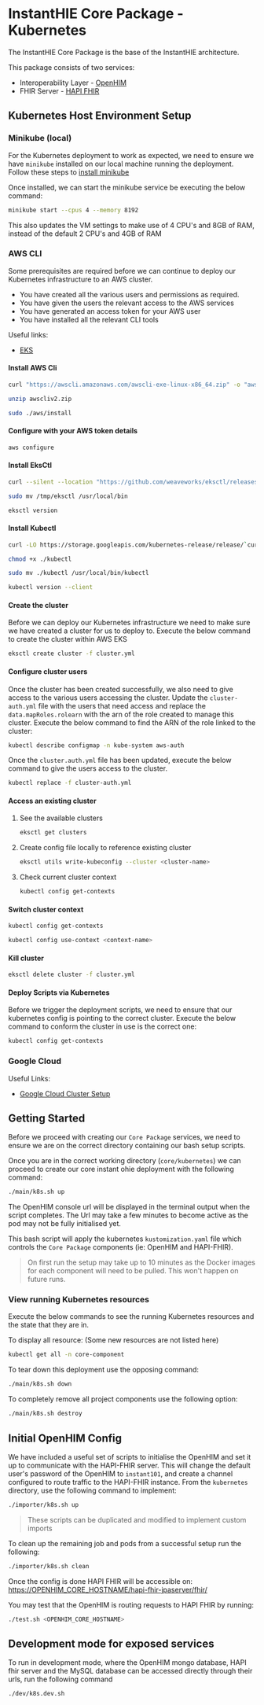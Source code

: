 # InstantHIE Core Package - Kubernetes

The InstantHIE Core Package is the base of the InstantHIE architecture.

This package consists of two services:

- Interoperability Layer - [OpenHIM](http://openhim.org/)
- FHIR Server - [HAPI FHIR](https://hapifhir.io/)

## Kubernetes Host Environment Setup

### Minikube (local)

For the Kubernetes deployment to work as expected, we need to ensure we have `minikube` installed on our local machine running the deployment. Follow these steps to [install minikube](https://kubernetes.io/docs/tasks/tools/install-minikube/)

Once installed, we can start the minikube service be executing the below command:

```sh
minikube start --cpus 4 --memory 8192
```

This also updates the VM settings to make use of 4 CPU's and 8GB of RAM, instead of the default 2 CPU's and 4GB of RAM

### AWS CLI

Some prerequisites are required before we can continue to deploy our Kubernetes infrastructure to an AWS cluster.

- You have created all the various users and permissions as required.
- You have given the users the relevant access to the AWS services
- You have generated an access token for your AWS user
- You have installed all the relevant CLI tools

Useful links:

- [EKS](https://docs.aws.amazon.com/eks/latest/userguide/getting-started-console.html)

#### Install AWS Cli

```sh
curl "https://awscli.amazonaws.com/awscli-exe-linux-x86_64.zip" -o "awscliv2.zip"

unzip awscliv2.zip

sudo ./aws/install
```

#### Configure with your AWS token details

```sh
aws configure
```

#### Install EksCtl

```sh
curl --silent --location "https://github.com/weaveworks/eksctl/releases/download/latest_release/eksctl_$(uname -s)_amd64.tar.gz" | tar xz -C /tmp

sudo mv /tmp/eksctl /usr/local/bin

eksctl version
```

#### Install Kubectl

```sh
curl -LO https://storage.googleapis.com/kubernetes-release/release/`curl -s https://storage.googleapis.com/kubernetes-release/release/stable.txt` /bin/linux/amd64/kubectl

chmod +x ./kubectl

sudo mv ./kubectl /usr/local/bin/kubectl

kubectl version --client
```

#### Create the cluster

Before we can deploy our Kubernetes infrastructure we need to make sure we have created a cluster for us to deploy to. Execute the below command to create the cluster within AWS EKS

```sh
eksctl create cluster -f cluster.yml
```

#### Configure cluster users

Once the cluster has been created successfully, we also need to give access to the various users accessing the cluster. Update the `cluster-auth.yml` file with the users that need access and replace the `data.mapRoles.rolearn` with the arn of the role created to manage this cluster. Execute the below command to find the ARN of the role linked to the cluster:

```sh
kubectl describe configmap -n kube-system aws-auth
```

Once the `cluster.auth.yml` file has been updated, execute the below command to give the users access to the cluster.

```sh
kubectl replace -f cluster-auth.yml
```

#### Access an existing cluster

1. See the available clusters

   ```sh
   eksctl get clusters
   ```

1. Create config file locally to reference existing cluster

   ```sh
   eksctl utils write-kubeconfig --cluster <cluster-name>
   ```

1. Check current cluster context

   ```sh
   kubectl config get-contexts
   ```

#### Switch cluster context

```sh
kubectl config get-contexts

kubectl config use-context <context-name>
```

#### Kill cluster

```sh
eksctl delete cluster -f cluster.yml
```

#### Deploy Scripts via Kubernetes

Before we trigger the deployment scripts, we need to ensure that our kubernetes config is pointing to the correct cluster. Execute the below command to conform the cluster in use is the correct one:

```sh
kubectl config get-contexts
```

### Google Cloud

Useful Links:

- [Google Cloud Cluster Setup](https://cloud.google.com/kubernetes-engine/docs/how-to/cluster-access-for-kubectl)

## Getting Started

Before we proceed with creating our `Core Package` services, we need to ensure we are on the correct directory containing our bash setup scripts.

Once you are in the correct working directory (`core/kubernetes`) we can proceed to create our core instant ohie deployment with the following command:

```bash
./main/k8s.sh up
```

The OpenHIM console url will be displayed in the terminal output when the script completes. The Url may take a few minutes to become active as the pod may not be fully initialised yet.

This bash script will apply the kubernetes `kustomization.yaml` file which controls the `Core Package` components (ie: OpenHIM and HAPI-FHIR).

> On first run the setup may take up to 10 minutes as the Docker images for each component will need to be pulled. This won't happen on future runs.

### View running Kubernetes resources

Execute the below commands to see the running Kubernetes resources and the state that they are in.

To display all resource: (Some new resources are not listed here)

```sh
kubectl get all -n core-component
```

To tear down this deployment use the opposing command:

```bash
./main/k8s.sh down
```

To completely remove all project components use the following option:

```bash
./main/k8s.sh destroy
```

## Initial OpenHIM Config

We have included a useful set of scripts to initialise the OpenHIM and set it up to communicate with the HAPI-FHIR server. This will change the default user's password of the OpenHIM to `instant101`, and create a channel configured to route traffic to the HAPI-FHIR instance. From the `kubernetes` directory, use the following command to implement:

```bash
./importer/k8s.sh up
```

> These scripts can be duplicated and modified to implement custom imports

To clean up the remaining job and pods from a successful setup run the following:

```bash
./importer/k8s.sh clean
```

Once the config is done HAPI FHIR will be accessible on: <https://OPENHIM_CORE_HOSTNAME/hapi-fhir-jpaserver/fhir/>

You may test that the OpenHIM is routing requests to HAPI FHIR by running:

```bash
./test.sh <OPENHIM_CORE_HOSTNAME>
```

## Development mode for exposed services

To run in development mode, where the OpenHIM mongo database, HAPI fhir server and the MySQL database can be accessed directly through their urls, run the following command

```bash
./dev/k8s.dev.sh
```
